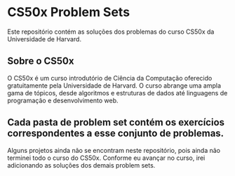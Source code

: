 # CS50x Problem Sets

Este repositório contém as soluções dos problemas do curso CS50x da Universidade de Harvard.

## Sobre o CS50x

O CS50x é um curso introdutório de Ciência da Computação oferecido gratuitamente pela Universidade de Harvard. O curso abrange uma ampla gama de tópicos, desde algoritmos e estruturas de dados até linguagens de programação e desenvolvimento web.


## Cada pasta de problem set contém os exercícios correspondentes a esse conjunto de problemas.

Alguns projetos ainda não se encontram neste repositório, pois ainda não terminei todo o curso do CS50x. Conforme eu avançar no curso, irei adicionando as soluções dos demais problem sets.



